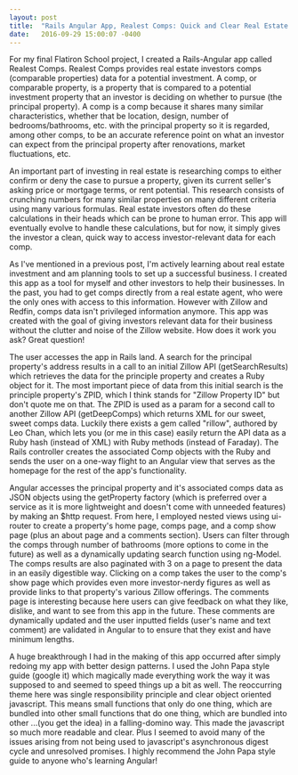 ```yaml
---
layout: post
title:  "Rails Angular App, Realest Comps: Quick and Clear Real Estate Investor-Relevant Data for Property Comps"
date:   2016-09-29 15:00:07 -0400
---
```



For my final Flatiron School project, I created a Rails-Angular app called Realest Comps. Realest Comps provides real estate investors comps (comparable properties) data for a potential investment. A comp, or comparable property, is a property that is compared to a potential investment property that an investor is deciding on whether to pursue (the principal property). A comp is a comp because it shares many similar characteristics, whether that be location, design, number of bedrooms/bathrooms, etc. with the principal property so it is regarded, among other comps, to be an accurate reference point on what an investor can expect from the principal property after renovations, market fluctuations, etc.
	
An important part of investing in real estate is researching comps to either confirm or deny the case to pursue a property, given its current seller's asking price or mortgage terms, or rent potential. This research consists of crunching numbers for many similar properties on many different criteria using many various formulas. Real estate investors often do these calculations in their heads which can be prone to human error. This app will eventually evolve to handle these calculations, but for now, it simply gives the investor a clean, quick way to access investor-relevant data for each comp. 

As I've mentioned in a previous post, I'm actively learning about real estate investment and am planning tools to set up a successful business. I created this app as a tool for myself and other investors to help their businesses. In the past, you had to get comps directly from a real estate agent, who were the only ones with access to this information. However with Zillow and Redfin, comps data isn't privileged information anymore. This app was created with the goal of giving investors relevant data for their business without the clutter and noise of the Zillow website. How does it work you ask? Great question!
	
The user accesses the app in Rails land. A search for the principal property's address results in a call to an initial Zillow API (getSearchResults) which retrieves the data for the principle property and creates a Ruby object for it. The most important piece of data from this initial search is the principle property's ZPID, which I think stands for "Zillow Property ID" but don't quote me on that. The ZPID is used as a param for a second call to another Zillow API (getDeepComps) which returns XML for our sweet, sweet comps data. Luckily there exists a gem called "rillow", authored by Leo Chan, which lets you (or me in this case) easily return the API data as a Ruby hash (instead of XML) with Ruby methods (instead of Faraday). The Rails controller creates the associated Comp objects with the Ruby and sends the user on a one-way flight to an Angular view that serves as the homepage for the rest of the app's functionality. 
	
Angular accesses the principal property and it's associated comps data as JSON objects using the getProperty factory (which is preferred over a service as it is more lightweight and doesn't come with unneeded features) by making an $http request. From here, I employed nested views using ui-router to create a property's home page, comps page, and a comp show page (plus an about page and a comments section). Users can filter through the comps through number of bathrooms (more options to come in the future) as well as a dynamically updating search function using ng-Model. The comps results are also paginated with 3 on a page to present the data in an easily digestible way. Clicking on a comp takes the user to the comp's show page which provides even more investor-nerdy figures as well as provide links to that property's various Zillow offerings. The comments page is interesting because here users can give feedback on what they like, dislike, and want to see from this app in the future. These comments are dynamically updated and the user inputted fields (user's name and text comment) are validated in Angular to to ensure that they exist and have minimum lengths. 

A huge breakthrough I had in the making of this app occurred after simply redoing my app with better design patterns. I used the John Papa style guide (google it) which magically made everything work the way it was supposed to and seemed to speed things up a bit as well. The reoccurring theme here was single responsibility principle and clear object oriented javascript. This means small functions that only do one thing, which are bundled into other small functions that do one thing, which are bundled into other ...(you get the idea) in a falling-domino way. This made the javascript so much more readable and clear. Plus I seemed to avoid many of the issues arising from not being used to javascript's asynchronous digest cycle and unresolved promises. I highly recommend the John Papa style guide to anyone who's learning Angular! 

